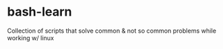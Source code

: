 # bash-learn
Collection of scripts that solve common &amp; not so common problems while working w/ linux
